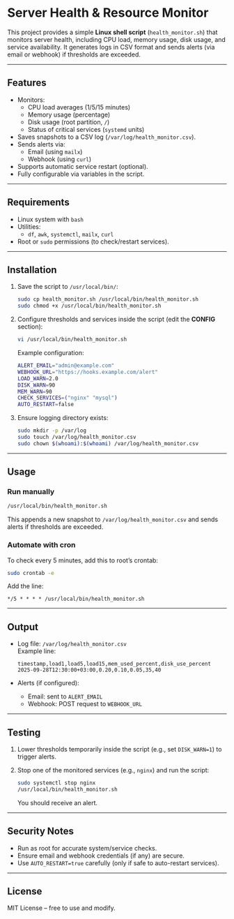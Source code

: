 # Server Health & Resource Monitor

This project provides a simple **Linux shell script** (`health_monitor.sh`) that monitors server health, including CPU load, memory usage, disk usage, and service availability. It generates logs in CSV format and sends alerts (via email or webhook) if thresholds are exceeded.

---

## Features

- Monitors:
  - CPU load averages (1/5/15 minutes)
  - Memory usage (percentage)
  - Disk usage (root partition, `/`)
  - Status of critical services (`systemd` units)
- Saves snapshots to a CSV log (`/var/log/health_monitor.csv`).
- Sends alerts via:
  - Email (using `mailx`)
  - Webhook (using `curl`)
- Supports automatic service restart (optional).
- Fully configurable via variables in the script.

---

## Requirements

- Linux system with `bash`
- Utilities:
  - `df`, `awk`, `systemctl`, `mailx`, `curl`
- Root or `sudo` permissions (to check/restart services).

---

## Installation

1. Save the script to `/usr/local/bin/`:

   ```bash
   sudo cp health_monitor.sh /usr/local/bin/health_monitor.sh
   sudo chmod +x /usr/local/bin/health_monitor.sh
   ```

2. Configure thresholds and services inside the script (edit the **CONFIG** section):

   ```bash
   vi /usr/local/bin/health_monitor.sh
   ```

   Example configuration:

   ```bash
   ALERT_EMAIL="admin@example.com"
   WEBHOOK_URL="https://hooks.example.com/alert"
   LOAD_WARN=2.0
   DISK_WARN=90
   MEM_WARN=90
   CHECK_SERVICES=("nginx" "mysql")
   AUTO_RESTART=false
   ```

3. Ensure logging directory exists:

   ```bash
   sudo mkdir -p /var/log
   sudo touch /var/log/health_monitor.csv
   sudo chown $(whoami):$(whoami) /var/log/health_monitor.csv
   ```

---

## Usage

### Run manually

```bash
/usr/local/bin/health_monitor.sh
```

This appends a new snapshot to `/var/log/health_monitor.csv` and sends alerts if thresholds are exceeded.

### Automate with cron

To check every 5 minutes, add this to root’s crontab:

```bash
sudo crontab -e
```

Add the line:

```cron
*/5 * * * * /usr/local/bin/health_monitor.sh
```

---

## Output

- Log file: `/var/log/health_monitor.csv`  
  Example line:

  ```csv
  timestamp,load1,load5,load15,mem_used_percent,disk_use_percent
  2025-09-28T12:30:00+03:00,0.20,0.10,0.05,35,40
  ```

- Alerts (if configured):
  - Email: sent to `ALERT_EMAIL`
  - Webhook: POST request to `WEBHOOK_URL`

---

## Testing

1. Lower thresholds temporarily inside the script (e.g., set `DISK_WARN=1`) to trigger alerts.
2. Stop one of the monitored services (e.g., `nginx`) and run the script:

   ```bash
   sudo systemctl stop nginx
   /usr/local/bin/health_monitor.sh
   ```

   You should receive an alert.

---

## Security Notes

- Run as root for accurate system/service checks.
- Ensure email and webhook credentials (if any) are secure.
- Use `AUTO_RESTART=true` carefully (only if safe to auto-restart services).

---

## License

MIT License – free to use and modify.

